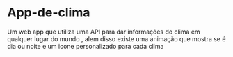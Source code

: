 # App-de-clima

Um web app que utiliza uma API para dar informações do clima em qualquer lugar do mundo
, alem disso existe uma animação que mostra se é dia ou noite e um icone personalizado para cada clima
